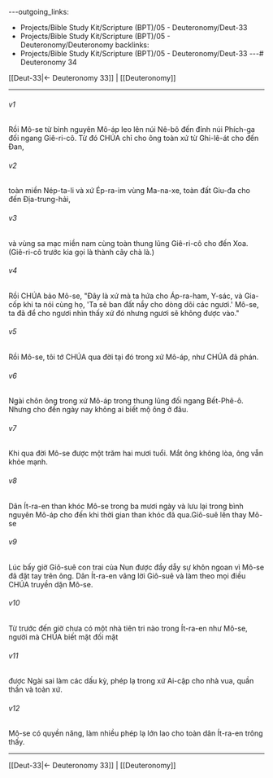 ---outgoing_links:
  - Projects/Bible Study Kit/Scripture (BPT)/05 - Deuteronomy/Deut-33
  - Projects/Bible Study Kit/Scripture (BPT)/05 - Deuteronomy/Deuteronomy
backlinks:
  - Projects/Bible Study Kit/Scripture (BPT)/05 - Deuteronomy/Deut-33
---# Deuteronomy 34

[[Deut-33|← Deuteronomy 33]] | [[Deuteronomy]]
***



###### v1 
Rồi Mô-se từ bình nguyên Mô-áp leo lên núi Nê-bô đến đỉnh núi Phích-ga đối ngang Giê-ri-cô. Từ đó CHÚA chỉ cho ông toàn xứ từ Ghi-lê-át cho đến Đan, 

###### v2 
toàn miền Nép-ta-li và xứ Ép-ra-im vùng Ma-na-xe, toàn đất Giu-đa cho đến Địa-trung-hải, 

###### v3 
và vùng sa mạc miền nam cùng toàn thung lũng Giê-ri-cô cho đến Xoa. (Giê-ri-cô trước kia gọi là thành cây chà là.) 

###### v4 
Rồi CHÚA bảo Mô-se, "Đây là xứ mà ta hứa cho Áp-ra-ham, Y-sác, và Gia-cốp khi ta nói cùng họ, 'Ta sẽ ban đất nầy cho dòng dõi các ngươi.' Mô-se, ta đã để cho ngươi nhìn thấy xứ đó nhưng ngươi sẽ không được vào." 

###### v5 
Rồi Mô-se, tôi tớ CHÚA qua đời tại đó trong xứ Mô-áp, như CHÚA đã phán. 

###### v6 
Ngài chôn ông trong xứ Mô-áp trong thung lũng đối ngang Bết-Phê-ô. Nhưng cho đến ngày nay không ai biết mộ ông ở đâu. 

###### v7 
Khi qua đời Mô-se được một trăm hai mươi tuổi. Mắt ông không lòa, ông vẫn khỏe mạnh. 

###### v8 
Dân Ít-ra-en than khóc Mô-se trong ba mươi ngày và lưu lại trong bình nguyên Mô-áp cho đến khi thời gian than khóc đã qua.Giô-suê lên thay Mô-se 

###### v9 
Lúc bấy giờ Giô-suê con trai của Nun được đầy dẫy sự khôn ngoan vì Mô-se đã đặt tay trên ông. Dân Ít-ra-en vâng lời Giô-suê và làm theo mọi điều CHÚA truyền dặn Mô-se. 

###### v10 
Từ trước đến giờ chưa có một nhà tiên tri nào trong Ít-ra-en như Mô-se, người mà CHÚA biết mặt đối mặt 

###### v11 
được Ngài sai làm các dấu kỳ, phép lạ trong xứ Ai-cập cho nhà vua, quần thần và toàn xứ. 

###### v12 
Mô-se có quyền năng, làm nhiều phép lạ lớn lao cho toàn dân Ít-ra-en trông thấy.

***
[[Deut-33|← Deuteronomy 33]] | [[Deuteronomy]]
